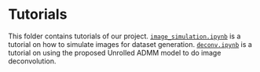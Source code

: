 # Tutorials

This folder contains tutorials of our project. [`image_simulation.ipynb`](image_simulation.ipynb) is a tutorial on how to simulate images for dataset generation. [`deconv.ipynb`](deconv.ipynb) is a tutorial on using the proposed Unrolled ADMM model to do image deconvolution.